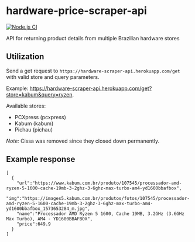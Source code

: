 # hardware-price-scraper-api
[![Node.js CI](https://github.com/ntanck/hardware-price-scraper-api/actions/workflows/node.js.yml/badge.svg)](https://github.com/ntanck/hardware-price-scraper-api/actions/workflows/node.js.yml)

API for returning product details from multiple Brazilian hardware stores


## Utilization

Send a get request to `https://hardware-scraper-api.herokuapp.com/get` with valid store and query parameters.

Example: https://hardware-scraper-api.herokuapp.com/get?store=kabum&query=ryzen.

Available stores:
- PCXpress (pcxpress)
- Kabum (kabum)
- Pichau (pichau)

*Note:* Cissa was removed since they closed down permanently.

## Example response
```
[ 
  {
    "url":"https://www.kabum.com.br/produto/107545/processador-amd-ryzen-5-1600-cache-19mb-3-2ghz-3-6ghz-max-turbo-am4-yd1600bbafbox",
    "img":"https://images5.kabum.com.br/produtos/fotos/107545/processador-amd-ryzen-5-1600-cache-19mb-3-2ghz-3-6ghz-max-turbo-am4-yd1600bbafbox_1573653284_m.jpg",
    "name":"Processador AMD Ryzen 5 1600, Cache 19MB, 3.2GHz (3.6GHz Max Turbo), AM4 - YD1600BBAFBOX",
    "price":649.9
  }
]
```

